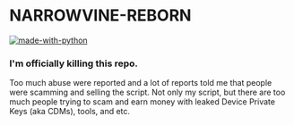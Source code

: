# NARROWVINE-REBORN
[![made-with-python](https://img.shields.io/badge/Made%20with-Python-1f425f.svg)](https://www.python.org/)


### I'm officially killing this repo. 
Too much abuse were reported and a lot of reports told me that people were scamming and selling the script. 
Not only my script, but there are too much people trying to scam and earn money with leaked Device Private Keys (aka CDMs), tools, and etc.

